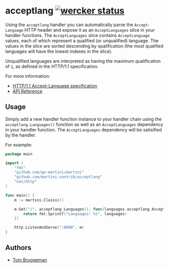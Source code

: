 # acceptlang [![wercker status](https://app.wercker.com/status/71a16e99ed673715d054efe9de7657c6 "wercker status")](https://app.wercker.com/project/bykey/71a16e99ed673715d054efe9de7657c6)
Using the `acceptlang` handler you can automatically parse the `Accept-Language` HTTP header and expose it as an `AcceptLanguages` slice in your handler functions. The `AcceptLanguages` slice contains `AcceptLanguage` values, each of which represent a qualified (or unqualified) language. The values in the slice are sorted descending by qualification (the most qualified languages will have the lowest indexes in the slice).

Unqualified languages are interpreted as having the maximum qualification of `1`, as defined in the HTTP/1.1 specification.

For more information:
* [HTTP/1.1 Accept-Language specification](http://www.w3.org/Protocols/rfc2616/rfc2616-sec14.html#sec14.4) 
* [API Reference](http://godoc.org/github.com/martini-contrib/acceptlang)

## Usage
Simply add a new handler function instance to your handler chain using the `acceptlang.Languages()` function as well as an `AcceptLanguages` dependency in your handler function. The `AcceptLanguages` dependency will be satisified by the handler.

For example:

```go
package main

import (
	"fmt"
	"github.com/go-martini/martini"
	"github.com/martini-contrib/acceptlang"
	"net/http"
)

func main() {
	m := martini.Classic()

	m.Get("/", acceptlang.Languages(), func(languages acceptlang.AcceptLanguages) string {
		return fmt.Sprintf("Languages: %s", languages)
	})

	http.ListenAndServe(":8090", m)
}
```

## Authors
* [Tom Bruggeman](http://github.com/tmbrggmn)
